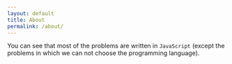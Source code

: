 ```yaml
---
layout: default
title: About
permalink: /about/
---
```


You can see that most of the problems are written in `JavaScript` (except the problems in which we can not choose the programming language).

